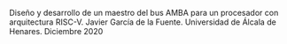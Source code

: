 Diseño y desarrollo de un maestro del bus AMBA para un procesador con arquitectura RISC-V.
Javier García de la Fuente. Universidad de Álcala de Henares.
Diciembre 2020
